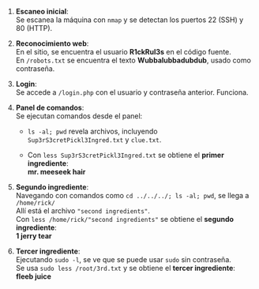
1. **Escaneo inicial**:  
    Se escanea la máquina con `nmap` y se detectan los puertos 22 (SSH) y 80 (HTTP).
    
2. **Reconocimiento web**:  
    En el sitio, se encuentra el usuario **R1ckRul3s** en el código fuente.  
    En `/robots.txt` se encuentra el texto **Wubbalubbadubdub**, usado como contraseña.
    
3. **Login**:  
    Se accede a `/login.php` con el usuario y contraseña anterior. Funciona.
    
4. **Panel de comandos**:  
    Se ejecutan comandos desde el panel:
    
    - `ls -al; pwd` revela archivos, incluyendo `Sup3rS3cretPickl3Ingred.txt` y `clue.txt`.
        
    - Con `less Sup3rS3cretPickl3Ingred.txt` se obtiene el **primer ingrediente**:  
        **mr. meeseek hair**
        
5. **Segundo ingrediente**:  
    Navegando con comandos como `cd ../../../; ls -al; pwd`, se llega a `/home/rick/`  
    Allí está el archivo `"second ingredients"`.  
    Con `less /home/rick/"second ingredients"` se obtiene el **segundo ingrediente**:  
    **1 jerry tear**
    
6. **Tercer ingrediente**:  
    Ejecutando `sudo -l`, se ve que se puede usar `sudo` sin contraseña.  
    Se usa `sudo less /root/3rd.txt` y se obtiene el **tercer ingrediente**:  
    **fleeb juice**
    